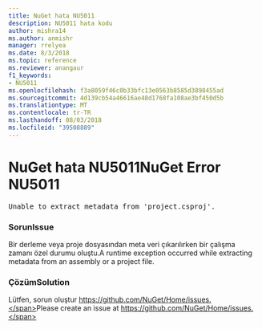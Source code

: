 ```yaml
---
title: NuGet hata NU5011
description: NU5011 hata kodu
author: mishra14
ms.author: anmishr
manager: rrelyea
ms.date: 8/3/2018
ms.topic: reference
ms.reviewer: anangaur
f1_keywords:
- NU5011
ms.openlocfilehash: f3a8059f46c0b33bfc13e0563b8585d3898455ad
ms.sourcegitcommit: 4d139cb54a46616ae48d1768fa108ae3bf450d5b
ms.translationtype: MT
ms.contentlocale: tr-TR
ms.lasthandoff: 08/03/2018
ms.locfileid: "39508889"
---
```

# <a name="nuget-error-nu5011"></a><span data-ttu-id="fea06-103">NuGet hata NU5011</span><span class="sxs-lookup"><span data-stu-id="fea06-103">NuGet Error NU5011</span></span>
<pre>Unable to extract metadata from 'project.csproj'.</pre>

### <a name="issue"></a><span data-ttu-id="fea06-104">Sorun</span><span class="sxs-lookup"><span data-stu-id="fea06-104">Issue</span></span>

<span data-ttu-id="fea06-105">Bir derleme veya proje dosyasından meta veri çıkarılırken bir çalışma zamanı özel durumu oluştu.</span><span class="sxs-lookup"><span data-stu-id="fea06-105">A runtime exception occurred while extracting metadata from an assembly or a project file.</span></span>


### <a name="solution"></a><span data-ttu-id="fea06-106">Çözüm</span><span class="sxs-lookup"><span data-stu-id="fea06-106">Solution</span></span>

<span data-ttu-id="fea06-107">Lütfen, sorun oluştur https://github.com/NuGet/Home/issues.</span><span class="sxs-lookup"><span data-stu-id="fea06-107">Please create an issue at https://github.com/NuGet/Home/issues.</span></span>

